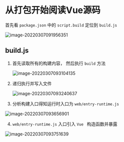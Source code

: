 # 从打包开始阅读Vue源码

首先看 `package.json` 中的 `script.build`  定位到 `build.js`

![image-20220307091956351](C:\code\readVue\1-打包相关\Vue打包内容.assets\image-20220307091956351.png)

## build.js

1. 首先读取所有的构建内容， 然后执行 `build` 方法

   ![image-20220307093104135](C:\code\readVue\1-打包相关\Vue打包内容.assets\image-20220307093104135.png)

2. 递归执行并写入文件

   ![image-20220307093240637](C:\code\readVue\1-打包相关\Vue打包内容.assets\image-20220307093240637.png)

3.  分析构建入口得知运行时入口为 `web/entry-runtime.js`

   ![image-20220307093656901](C:\code\readVue\1-打包相关\Vue打包内容.assets\image-20220307093656901.png)

4.  `web/entry-runtime.js` 入口引入 `Vue ` 构造函数并暴露

![image-20220307093751639](C:\code\readVue\1-打包相关\Vue打包内容.assets\image-20220307093751639.png)

